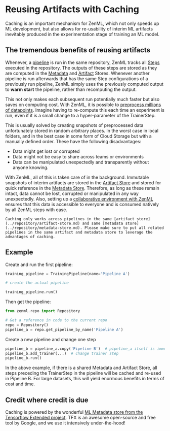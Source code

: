 # Reusing Artifacts with Caching

Caching is an important mechanism for ZenML, which not only speeds up ML development, but also allows for re-usability of interim ML 
artifacts inevitably produced in the experimentation stage of training an ML model.

## The tremendous benefits of reusing artifacts
Whenever, a [pipeline](../pipelines/what-is-a-pipeline.md) is run in the same repository, 
ZenML tracks all [Steps](../steps/what-is-a-step.md) executed in the repository. The outputs of these steps are 
stored as they are computed in the [Metadata](../repository/metadata-store.md) and [Artifact](../repository/artifact-store.md) Stores. 
Whenever another pipeline is run afterwards that has the same Step configurations of a previously 
run pipeline, ZenML simply uses the previously computed output to **warm start** the pipeline, rather than recomputing the output.

This not only makes each subsequent run potentially much faster but also saves on computing cost. With ZenML, it is possible to 
[preprocess millions of datapoints](../tutorials/building-a-classifier-on-33m-samples.md). Imagine having to re-compute this each time 
an experiment is run, even if it is a small change to a hyper-parameter of the TrainerStep.

This is usually solved by creating snapshots of preprocessed data unfortunately stored in random arbitrary places. 
In the worst case in local folders, and in the best case in some form of Cloud Storage but with a manually defined order. These 
have the following disadvantages:

* Data might get lost or corrupted
* Data might not be easy to share across teams or environments
* Data can be manipulated unexpectedly and transparently without anyone knowing.

With ZenML, all of this is taken care of in the background. Immutable snapshots of interim artifacts are stored in the [Artifact Store](../repository/artifact-store.md) 
and stored for quick reference in the [Metadata Store](../repository/metadata-store.md). Therefore, as long as these remain intact, data cannot be lost, corrupted or 
manipulated in any way unexpectedly. Also, setting up a [collaborative environment with ZenML](../repository/team-collaboration-with-zenml.md) ensures that this data is 
accessible to everyone and is consumed natively by all ZenML steps with ease.

```{warning}
Caching only works across pipelines in the same [artifact store](../repository/artifact-store.md) and same [metadata store](../repository/metadata-store.md). Please make sure to put all related pipelines in the same artifact and metadata store to leverage the advantages of caching.
```

## Example

Create and run the first pipeline:

```python
training_pipeline = TrainingPipeline(name='Pipeline A')

# create the actual pipeline

training_pipeline.run()
```

Then get the pipeline:

```python
from zenml.repo import Repository

# Get a reference in code to the current repo
repo = Repository()
pipeline_a = repo.get_pipeline_by_name('Pipeline A')
```

Create a new pipeline and change one step
```python
pipeline_b = pipeline_a.copy('Pipeline B')  # pipeline_a itself is immutable
pipeline_b.add_trainer(...)  # change trainer step
pipeline_b.run()
```

In the above example, if there is a shared Metadata and Artifact Store, all steps preceding the TrainerStep in the pipeline will be cached and re-used in Pipeline B.
For large datasets, this will yield enormous benefits in terms of cost and time.

## Credit where credit is due

Caching is powered by the wonderful [ML Metadata store from the Tensorflow Extended project](https://www.tensorflow.org/tfx/guide/mlmd). TFX is an awesome open-source and free tool by Google, and we use it intensively under-the-hood!

